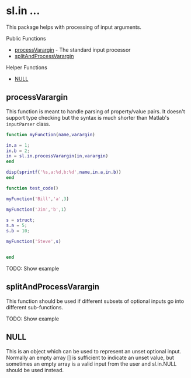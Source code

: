 # sl.in ... #

This package helps with processing of input arguments.

Public Functions
- [processVarargin](#processvarargin) - The standard input processor
- [splitAndProcessVarargin](#splitandprocessvarargin)

Helper Functions
- [NULL](#null)

## processVarargin ##

This function is meant to handle parsing of property/value pairs. It doesn't support type checking but the syntax is much shorter than Matlab's `inputParser` class. 

```matlab
function myFunction(name,varargin)

in.a = 1;
in.b = 2;
in = sl.in.processVarargin(in,varargin)
end

disp(sprintf('%s,a:%d,b:%d',name,in.a,in.b))
end

function test_code()

myFunction('Bill','a',3)

myFunction('Jim','b',1)

s = struct;
s.a = 5;
s.b = 10;

myFunction('Steve',s)


end

```

TODO: Show example

## splitAndProcessVarargin ##

This function should be used if different subsets of optional inputs go into different sub-functions.

TODO: Show example

## NULL ##

This is an object which can be used to represent an unset optional input. Normally an empty array [] is sufficient to indicate an unset value, but sometimes an empty array is a valid input from the user and sl.in.NULL should be used instead.
